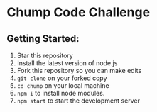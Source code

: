 
# Chump Code Challenge

## Getting Started:
1. Star this repository
2. Install the latest version of node.js
3. Fork this repository so you can make edits
4. `git clone` on your forked copy
5. `cd chump` on your local machine
6. `npm i` to install node modules.
7. `npm start` to start the development server
